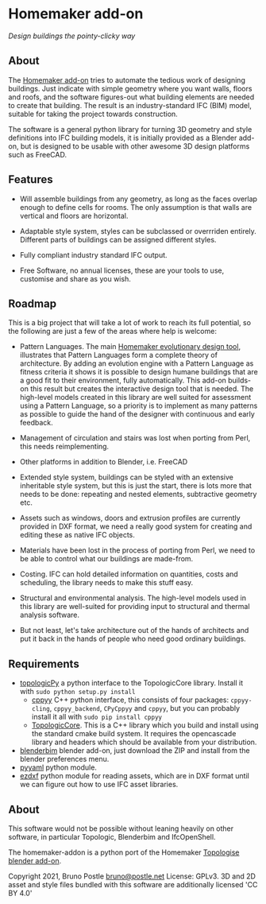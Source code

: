 # Homemaker add-on

*Design buildings the pointy-clicky way*

## About

The [Homemaker add-on](https://github.com/brunopostle/homemaker-addon) tries to
automate the tedious work of designing buildings.  Just indicate with simple
geometry where you want walls, floors and roofs, and the software figures-out
what building elements are needed to create that building. The result is an
industry-standard IFC (BIM) model, suitable for taking the project towards
construction.

The software is a general python library for turning 3D geometry and style
definitions into IFC building models, it is initially provided as a Blender
add-on, but is designed to be usable with other awesome 3D design platforms
such as FreeCAD.

## Features

- Will assemble buildings from any geometry, as long as the faces overlap
enough to define cells for rooms.  The only assumption is that walls are
vertical and floors are horizontal.

- Adaptable style system, styles can be subclassed or overrriden entirely.
Different parts of buildings can be assigned different styles.

- Fully compliant industry standard IFC output.

- Free Software, no annual licenses, these are your tools to use, customise and
share as you wish.

## Roadmap

This is a big project that will take a lot of work to reach its full potential,
so the following are just a few of the areas where help is welcome:

- Pattern Languages. The main [Homemaker evolutionary design tool](https://bitbucket.org/brunopostle/urb/wiki/Home), illustrates that Pattern Languages form a complete theory of architecture.
By adding an evolution engine with a Pattern Language as fitness criteria it
shows it is possible to design humane buildings that are a good fit to their
environment, fully automatically.  This add-on builds-on this result but
creates the interactive design tool that is needed.  The high-level models
created in this library are well suited for assessment using a Pattern
Language, so a priority is to implement as many patterns as possible to guide
the hand of the designer with continuous and early feedback.

- Management of circulation and stairs was lost when porting from Perl, this
needs reimplementing.

- Other platforms in addition to Blender, i.e. FreeCAD

- Extended style system, buildings can be styled with an extensive inheritable
style system, but this is just the start, there is lots more that needs to
be done: repeating and nested elements, subtractive geometry etc.

- Assets such as windows, doors and extrusion profiles are currently provided
in DXF format, we need a really good system for creating and editing these
as native IFC objects.

- Materials have been lost in the process of porting from Perl, we need to be
able to control what our buildings are made-from.

- Costing. IFC can hold detailed information on quantities, costs and
scheduling, the library needs to make this stuff easy.

- Structural and environmental analysis. The high-level models used in this
library are well-suited for providing input to structural and thermal
analysis software.

- But not least, let's take architecture out of the hands of architects and put
it back in the hands of people who need good ordinary buildings.

## Requirements

- [topologicPy](https://github.com/wassimj/topologicPy) a python interface to the TopologicCore library. Install it with `sudo python setup.py install`
  - [cppyy](https://pypi.org/project/cppyy/) C++ python interface, this consists of four packages: `cppyy-cling`, `cppyy_backend`, `CPyCppyy` and `cppyy`, but you can probably install it all with `sudo pip install cppyy`
  - [TopologicCore](https://github.com/NonManifoldTopology/Topologic). This is a C++ library which you build and install using the standard cmake build system. It requires the opencascade library and headers which should be available from your distribution.
- [blenderbim](https://blenderbim.org/) blender add-on, just download the ZIP and install from the blender preferences menu.
- [pyyaml](https://pyyaml.org/) python module.
- [ezdxf](https://ezdxf.readthedocs.io/en/stable/index.html) python module for reading assets, which are in DXF format until we can figure out how to use IFC asset libraries.

## About

This software would not be possible without leaning heavily on other software,
in particular Topologic, Blenderbim and IfcOpenShell.

The homemaker-addon is a python port of the Homemaker [Topologise blender add-on](https://bitbucket.org/brunopostle/urb/src/master/blender/topologise.py).

Copyright 2021, Bruno Postle <bruno@postle.net>
License: GPLv3.
3D and 2D asset and style files bundled with this software are additionally licensed 'CC BY 4.0'
